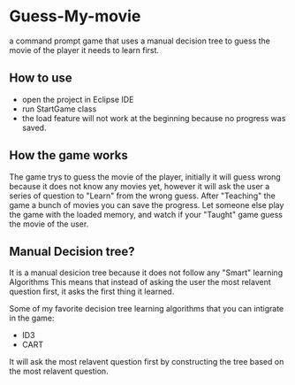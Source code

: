 # Guess-My-movie
a command prompt game that uses a manual decision tree to guess the movie of the player it needs to learn first.
## How to use
* open the project in Eclipse IDE
* run StartGame class 
* the load feature will not work at the beginning because no progress was saved.

## How the game works
The game trys to guess the movie of the player,
initially it will guess wrong because it does not know any movies yet, however it will ask the user a series of question to "Learn" from the wrong guess.
After "Teaching" the game a bunch of movies you can save the progress.
Let someone else play the game with the loaded memory, and watch if your "Taught" game guess the movie of the user.
## Manual Decision tree?
It is a manual desicion tree because it does not follow any "Smart" learning Algorithms
This means that instead of asking the user the most relavent question first, it asks the first thing it learned.

Some of my favorite decision tree learning algorithms that you can intigrate in the game:
* ID3
* CART

It will ask the most relavent question first by constructing the tree based on the most relavent question.
